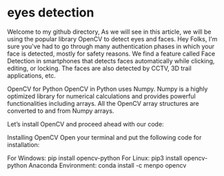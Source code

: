 # eyes detection
Welcome to my github directory, As we will see in this article, we will be using the popular library OpenCV to detect eyes and faces. Hey Folks, I'm sure you've had to go through many authentication phases in which your face is detected, mostly for safety reasons. We find a feature called Face Detection in smartphones that detects faces automatically while clicking, editing, or locking. The faces are also detected by CCTV, 3D trail applications, etc.


OpenCV for Python
OpenCV in Python uses Numpy. Numpy is a highly optimized library for numerical calculations and provides powerful functionalities including arrays. All the OpenCV array structures are converted to and from Numpy arrays.

Let’s install OpenCV and proceed ahead with our code:

Installing OpenCV
Open your terminal and put the following code for installation:

For Windows:
pip install opencv-python
For Linux:
pip3 install opencv-python
Anaconda Environment:
conda install -c menpo opencv
